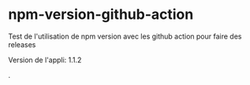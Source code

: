 # npm-version-github-action
Test de l'utilisation de npm version avec les github action pour faire des releases

Version de l'appli: 1.1.2

.
